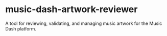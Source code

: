 # music-dash-artwork-reviewer
A tool for reviewing, validating, and managing music artwork for the Music Dash platform.

